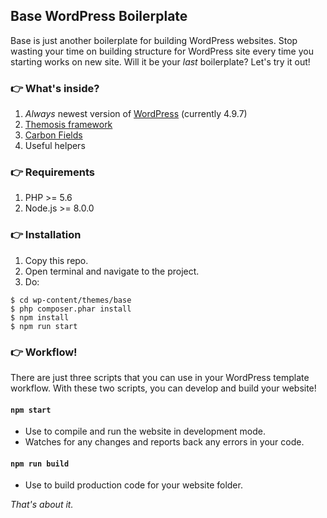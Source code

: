 ## Base WordPress Boilerplate

Base is just another boilerplate for building WordPress websites. Stop wasting your time on building structure for WordPress site every time you starting works on new site. Will it be your _last_ boilerplate? Let's try it out!

### 👉  What's inside? 

1. _Always_ newest version of [WordPress](https://wordpress.org/download/) (currently 4.9.7)
2. [Themosis framework](https://framework.themosis.com/)
3. [Carbon Fields](https://carbonfields.net/docs/)
3. Useful helpers

### 👉  Requirements

1. PHP >= 5.6
2. Node.js >= 8.0.0

### 👉  Installation

1. Copy this repo.
2. Open terminal and navigate to the project.
3. Do:

```
$ cd wp-content/themes/base
$ php composer.phar install 
$ npm install
$ npm run start
```

### 👉  Workflow!

There are just three scripts that you can use in your WordPress template workflow. With these two scripts, you can develop and build your website!

####  `npm start`
- Use to compile and run the website in development mode.
- Watches for any changes and reports back any errors in your code.

#### `npm run build`
- Use to build production code for your website folder.

_That's about it._
